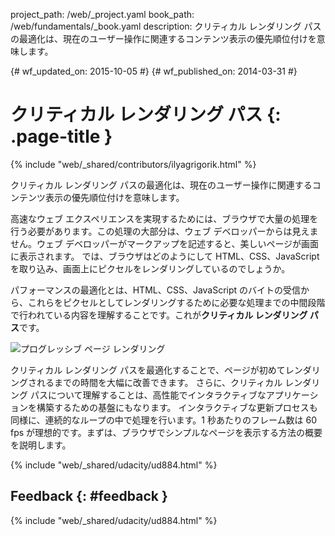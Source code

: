 project_path: /web/_project.yaml book_path: /web/fundamentals/_book.yaml description: クリティカル レンダリング パスの最適化は、現在のユーザー操作に関連するコンテンツ表示の優先順位付けを意味します。

{# wf_updated_on: 2015-10-05 #} {# wf_published_on: 2014-03-31 #}

# クリティカル レンダリング パス {: .page-title }

{% include "web/_shared/contributors/ilyagrigorik.html" %}

クリティカル レンダリング パスの最適化は、現在のユーザー操作に関連するコンテンツ表示の優先順位付けを意味します。

高速なウェブ エクスペリエンスを実現するためには、ブラウザで大量の処理を行う必要があります。この処理の大部分は、ウェブ デベロッパーからは見えません。ウェブ デベロッパーがマークアップを記述すると、美しいページが画面に表示されます。 では、ブラウザはどのようにして HTML、CSS、JavaScript を取り込み、画面上にピクセルをレンダリングしているのでしょうか。

パフォーマンスの最適化とは、HTML、CSS、JavaScript のバイトの受信から、これらをピクセルとしてレンダリングするために必要な処理までの中間段階で行われている内容を理解することです。これが**クリティカル レンダリング パス**です。

<img src="images/progressive-rendering.png"  alt="プログレッシブ ページ レンダリング" />

クリティカル レンダリング パスを最適化することで、ページが初めてレンダリングされるまでの時間を大幅に改善できます。 さらに、クリティカル レンダリング パスについて理解することは、高性能でインタラクティブなアプリケーションを構築するための基盤にもなります。 インタラクティブな更新プロセスも同様に、連続的なループの中で処理を行います。1 秒あたりのフレーム数は 60 fps が理想的です。まずは、ブラウザでシンプルなページを表示する方法の概要を説明します。

{% include "web/_shared/udacity/ud884.html" %}

## Feedback {: #feedback }

{% include "web/_shared/udacity/ud884.html" %}